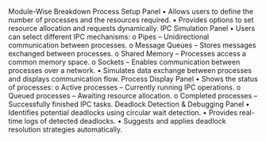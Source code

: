Module-Wise Breakdown 
Process Setup Panel 
• Allows users to define the number of processes and the resources 
required. 
• Provides options to set resource allocation and requests 
dynamically. 
IPC Simulation Panel 
• Users can select different IPC mechanisms: 
o Pipes – Unidirectional communication between processes. 
o Message Queues – Stores messages exchanged between 
processes. 
o Shared Memory – Processes access a common memory space. 
o Sockets – Enables communication between processes over a 
network. 
• Simulates data exchange between processes and displays 
communication flow. 
Process Display Panel 
• Shows the status of processes: 
o Active processes – Currently running IPC operations. 
o Queued processes – Awaiting resource allocation. 
o Completed processes – Successfully finished IPC tasks. 
Deadlock Detection & Debugging Panel 
• Identifies potential deadlocks using circular wait detection. 
• Provides real-time logs of detected deadlocks. 
• Suggests and applies deadlock resolution strategies automatically.
